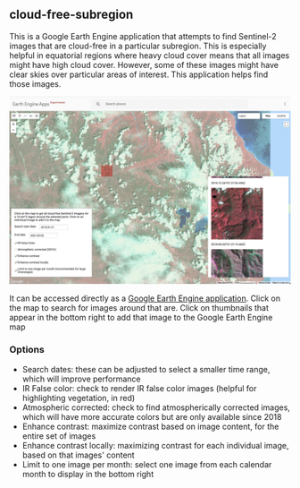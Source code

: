 ## cloud-free-subregion

This is a Google Earth Engine application that attempts to find Sentinel-2 images that are cloud-free in a particular subregion. This is especially helpful in equatorial regions where heavy cloud cover means that all images might have high cloud cover. However, some of these images might have clear skies over particular areas of interest. This application helps find those images.

![An example of finding an image without clouds](docs/ex.jpg)

It can be accessed directly as a [Google Earth Engine application](https://logan.users.earthengine.app/view/simple-sentinel). Click on the map to search for images around that are. Click on thumbnails that appear in the bottom right to add that image to the Google Earth Engine map

### Options

- Search dates: these can be adjusted to select a smaller time range, which will improve performance
- IR False color: check to render IR false color images (helpful for highlighting vegetation, in red)
- Atmospheric corrected: check to find atmospherically corrected images, which will have more accurate colors but are only available since 2018
- Enhance contrast: maximize contrast based on image content, for the entire set of images
- Enhance contrast locally: maximizing contrast for each individual image, based on that images' content
- Limit to one image per month: select one image from each calendar month to display in the bottom right
